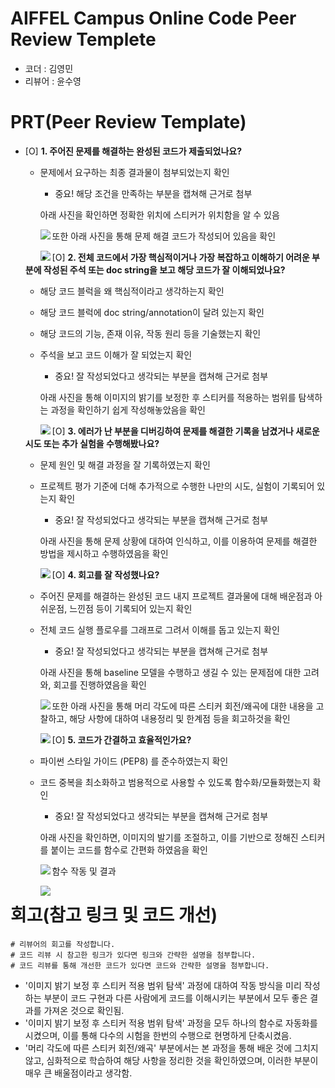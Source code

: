 # AIFFEL Campus Online Code Peer Review Templete
- 코더 : 김영민
- 리뷰어 : 윤수영


# PRT(Peer Review Template)
- [O]  **1. 주어진 문제를 해결하는 완성된 코드가 제출되었나요?**
    - 문제에서 요구하는 최종 결과물이 첨부되었는지 확인
        - 중요! 해당 조건을 만족하는 부분을 캡쳐해 근거로 첨부

        아래 사진을 확인하면 정확한 위치에 스티커가 위치함을 알 수 있음



        <img src="images/p1.png" align='left'/>
        
        
        
        또한 아래 사진을 통해 문제 해결 코드가 작성되어 있음을 확인


  
        <img src="images/p2.png" align='left'/>
        

    
- [O]  **2. 전체 코드에서 가장 핵심적이거나 가장 복잡하고 이해하기 어려운 부분에 작성된 
주석 또는 doc string을 보고 해당 코드가 잘 이해되었나요?**
    - 해당 코드 블럭을 왜 핵심적이라고 생각하는지 확인
    - 해당 코드 블럭에 doc string/annotation이 달려 있는지 확인
    - 해당 코드의 기능, 존재 이유, 작동 원리 등을 기술했는지 확인
    - 주석을 보고 코드 이해가 잘 되었는지 확인
        - 중요! 잘 작성되었다고 생각되는 부분을 캡쳐해 근거로 첨부



        아래 사진을 통해 이미지의 밝기를 보정한 후 스티커를 적용하는 범위를 탐색하는 과정을 확인하기 쉽게 작성해놓았음을 확인
 

      
        <img src="images/p8.png" align='left'/>



- [O]  **3. 에러가 난 부분을 디버깅하여 문제를 해결한 기록을 남겼거나
새로운 시도 또는 추가 실험을 수행해봤나요?**
    - 문제 원인 및 해결 과정을 잘 기록하였는지 확인
    - 프로젝트 평가 기준에 더해 추가적으로 수행한 나만의 시도, 
    실험이 기록되어 있는지 확인
        - 중요! 잘 작성되었다고 생각되는 부분을 캡쳐해 근거로 첨부



        아래 사진을 통해 문제 상황에 대하여 인식하고, 이를 이용하여 문제를 해결한 방법을 제시하고 수행하였음을 확인
 

      
        <img src="images/p8.png" align='left'/>


        
- [O]  **4. 회고를 잘 작성했나요?**
    - 주어진 문제를 해결하는 완성된 코드 내지 프로젝트 결과물에 대해
    배운점과 아쉬운점, 느낀점 등이 기록되어 있는지 확인
    - 전체 코드 실행 플로우를 그래프로 그려서 이해를 돕고 있는지 확인
        - 중요! 잘 작성되었다고 생각되는 부분을 캡쳐해 근거로 첨부



        아래 사진을 통해 baseline 모델을 수행하고 생길 수 있는 문제점에 대한 고려와, 회고를 진행하였음을 확인
 

      
        <img src="images/p6.png" align='left'/>
 


        또한 아래 사진을 통해 머리 각도에 따른 스티커 회전/왜곡에 대한 내용을 고찰하고, 해당 사항에 대하여 내용정리 및 한계점 등을 회고하것을 확인
 

  
        <img src="images/p7.png" align='left'/>


        
- [O]  **5. 코드가 간결하고 효율적인가요?**
    - 파이썬 스타일 가이드 (PEP8) 를 준수하였는지 확인
    - 코드 중복을 최소화하고 범용적으로 사용할 수 있도록 함수화/모듈화했는지 확인
        - 중요! 잘 작성되었다고 생각되는 부분을 캡쳐해 근거로 첨부



        아래 사진을 확인하면, 이미지의 발기를 조절하고, 이를 기반으로 정해진 스티커를 붙이는 코드를 함수로 간편화 하였음을 확인

 
      
        <img src="images/p3.png" align='left'/>

 
        
        함수 작동 및 결과
 

     
        <img src="images/p4.png" align='left'/>


      

# 회고(참고 링크 및 코드 개선)
```
# 리뷰어의 회고를 작성합니다.
# 코드 리뷰 시 참고한 링크가 있다면 링크와 간략한 설명을 첨부합니다.
# 코드 리뷰를 통해 개선한 코드가 있다면 코드와 간략한 설명을 첨부합니다.
```
- '이미지 밝기 보정 후 스티커 적용 범위 탐색' 과정에 대하여 작동 방식을 미리 작성하는 부분이 코드 구현과 다른 사람에게 코드를 이해시키는 부분에서 모두 좋은 결과를 가져온 것으로 확인됨.
- '이미지 밝기 보정 후 스티커 적용 범위 탐색' 과정을 모두 하나의 함수로 자동화를 시켰으며, 이를 통해 다수의 시험을 한번의 수행으로 현명하게 단축시켰음.
- '머리 각도에 따른 스티커 회전/왜곡' 부분에서는 본 과정을 통해 배운 것에 그치지 않고, 심화적으로 학습하여 해당 사항을 정리한 것을 확인하였으며, 이러한 부분이 매우 큰 배울점이라고 생각함.
